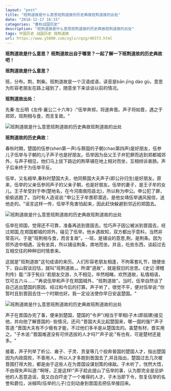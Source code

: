 ```yaml
---
layout: "post"
title: "班荆道故是什么意思班荆道故的历史典故班荆道故的出处"
date: "2018-12-17 16:15"
categories: "春秋战国历史"
description: "班荆道故是什么意思班荆道故的历史典故班荆道故的出处"
tags: 中国历史 战国历史 班荆道故
url: https://www.y5000.com/zgls/cqzg/40373.html
---
```






**班荆道故是什么意思？ **班荆道故出自于哪里？一起了解一下班荆道故的历史典故吧！****  

 **班荆道故是什么意思？**

班，分布。荆，荆柴。班荆道故是一个汉语成语，读音是bān jīng dào gù，意思为形容老朋友在路上碰到了，随意坐下来谈谈以前的情况。

 **班荆道故出处：**

先秦·左丘明《左传·襄公二十六年》:"伍举奔郑，将遂奔晋。声子将如晋，遇之于郑郊，班荆相与食，而言复故。"

![班荆道故是什么意思班荆道故的历史典故班荆道故的出处](https://img.y5000.com/uploads/allimg/190119/80923eea559bbe4d3882180b5efda4a1.jpg)

 **班荆道故的历史典故：**

春秋时期，楚国的伍参(shen第一声)与蔡国的子朝(chao第四声)是好朋友，伍参儿子伍举与子朝的儿子声子也是好朋友。伍举因为岳父王子弁犯罪而逃到郑都城郊外，与声子相见，他们马上拔下路边的荆草铺在地上相对而坐，互相倾诉衷肠。声子后来终于为伍举平反。

伍举，又名椒举,春秋时楚国大夫，他同蔡国大夫声子(即公孙归生)是好朋友。原来，伍举的父亲伍参同声子的父亲子朝，也是好朋友。伍举的妻子，是王子牟的女儿。王子牟受封于申(楚地名，在今河南南阳县北)，所以称为申公。申公犯了罪，偷偷逃跑了。当时有人造谣说:"申公王子牟畏耶潜逃，是他女靖伍举通风报信，送他走的。"谣言这样一传，伍举不免害怕起来，因此赶快躲避到邻近的郑国去。

![班荆道故是什么意思班荆道故的历史典故班荆道故的出处](https://img.y5000.com/uploads/allimg/190119/b4ea4125f692746d18f25782e25db584.png)

伍举在郑国，觉得还不可靠，准备再逃到晋国去。恰巧声子因公被派到晋国去，经过郑国,在郑国都城的郊外，碰见了伍举。他乡遇故知，双方都出乎意料，当然非常高兴。于是"班荆相与食，而言复故"。--班，是铺设的意思,荆，是荆条。因为郊外途中相遇，没有坐具，所以铺设荆条，席地而坐。并且，吃些东西，谈起过去互相交往的种种旧时情景来。

这就是"班荆道故"这句成语的来历。人们形容老朋友相逢，不拘客套礼节，随便坐下，自山叙谈旧怙，就叫"班荆道故，。所谓"道故"，就是叙旧的怠思。《史记·滑稽列传》载:"淳于髡曰:'若朋友交游，久不相见，卒然相睹，欢然道故，私情相语，饮可五六斗……'"再说伍举和声子在郑国城外，"班荆道故"。当时，伍举自然谈了自己逃出楚国的原因、经过和今后的打算。声子听了，很觉不平，便对伍举说:"你暂时且到晋因去住一个时期也好。我一定设法使你早日安返楚国。"

![班荆道故是什么意思班荆道故的历史典故班荆道故的出处](https://img.y5000.com/uploads/allimg/190119/dfba4433c52769efc74e52828de14e6d.jpg)

声子在晋国办完了事，便来到楚国，楚国的"令尹"(相当于宰相)子木(即屈建)接见他，并向他了解晋国的-
些情况，还问:"晋国大夫比起楚国来，哪一国的强?"声子答道:"晋国大夫有不少极有才能，不过他们多半是从楚国去的。虽楚有材，晋实用之。"子木说:"晋国难道没有可供选拔的人才吗?"声子说:"有也有，可是楚材还是多。"

接着，声子列举了析公、雍子、子灵、贲皇等几个投奔普国的楚国人才，指出楚国因为内政腐败，不善用人，所以人才多跑到晋国去了,并且指出，楚国过去几次被晋围打得大败，都是由于这些人在为晋国设谋划策的缘敌。子木听了，恍然大悟，不由得失声叫道:"啊呀，正是这样!"声子趁此提山了伍举的事，认为那完全是忌妒他的人恶意造谣，竟又白白吓走了一个难得的人才。子木当即下令，恢复伍举的名誉和爵位，派椒鸣(伍举的儿子)立刻动身到晋国去把伍举接回来。
